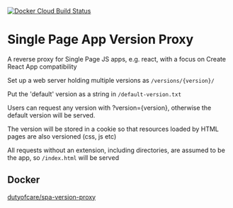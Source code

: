 [![Docker Cloud Build Status](https://img.shields.io/docker/cloud/build/dutyofcare/spa-version-proxy)](https://hub.docker.com/r/dutyofcare/spa-version-proxy)

Single Page App Version Proxy
==============================

A reverse proxy for Single Page JS apps, e.g. react, with a focus on Create
React App compatibility

Set up a web server holding multiple versions as `/versions/{version}/`

Put the 'default' version as a string in `/default-version.txt`

Users can request any version with ?version={version}, otherwise the default
version will be served.

The version will be stored in a cookie so that resources loaded by HTML pages
are also versioned (css, js etc)

All requests without an extension, including directories, are assumed to be the
app, so `/index.html` will be served

Docker
------

[dutyofcare/spa-version-proxy](https://hub.docker.com/r/dutyofcare/spa-version-proxy)

